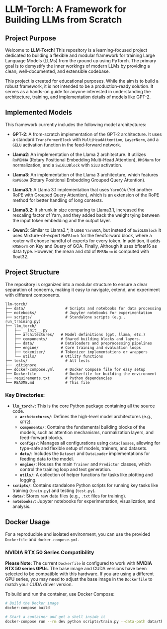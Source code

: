 # LLM-Torch: A Framework for Building LLMs from Scratch

## Project Purpose

Welcome to **LLM-Torch**! This repository is a learning-focused project dedicated to building a flexible and modular framework for training Large Language Models (LLMs) from the ground up using PyTorch. The primary goal is to demystify the inner workings of modern LLMs by providing a clean, well-documented, and extensible codebase.

This project is created for educational purposes. While the aim is to build a robust framework, it is not intended to be a production-ready solution. It serves as a hands-on guide for anyone interested in understanding the architecture, training, and implementation details of models like GPT-2.

## Implemented Models

This framework currently includes the following model architectures:

*   **GPT-2**: A from-scratch implementation of the GPT-2 architecture. It uses a standard `TransformerBlock` with `MultiHeadAttention`, `LayerNorm`, and a `GELU` activation function in the feed-forward network.

*   **Llama2**: An implementation of the Llama 2 architecture. It utilizes `RoPEMHA` (Rotary Positional Embedding Multi-Head Attention), `RMSNorm` for normalization, and a `SwiGLUBlock` with `SiLU` activation.

*   **Llama3**: An implementation of the Llama 3 architecture, which features `RoPEGOA` (Rotary Positional Embedding Grouped Query Attention).

*   **Llama3.1**: A Llama 3.1 implementation that uses `YarnGOA` (Yet another RoPE with Grouped Query Attention), which is an extension of the RoPE method for better handling of long contexts.

*   **Llama3.2**: It shrunk in size comparing to Llama3.1, increased the rescaling factor of Yarn, and they added back the weight tying between the input token embedding and the output layer.

*  **Qwen3**: Similar to Llama3.*, it uses `YarnGOA`, but instead of `SwiGLUBlock` it uses Mixture-of-expert `MoEBlock` for the feedforward block, where a router will choose handful of experts for every token. In addition, it adds `RMSNorm` on Key and Query of GOA. Finally, Although it uses bfloat16 as data type. However, the mean and std of `RMSNorm` is computed with float32.

## Project Structure

The repository is organized into a modular structure to ensure a clear separation of concerns, making it easy to navigate, extend, and experiment with different components.

```
llm-torch/
├── data/                  # Scripts and notebooks for data processing
├── notebooks/             # Jupyter notebooks for experimentation
├── scripts/               # Standalone scripts (e.g., run_training.py)
├── llm_torch/
│   ├── __init__.py
│   ├── architectures/   # Model definitions (gpt, llama, etc.)
│   ├── components/      # Shared building blocks and layers.
│   ├── data/            # Dataloaders and preprocessing pipelines
│   ├── engine/          # Core training and evaluation loops
│   ├── tokenizer/       # Tokenizer implementations or wrappers
│   └── utils/           # Utility functions
├── tests/                 # All tests
├── .gitignore
├── docker-compose.yml     # Docker Compose file for easy setup
├── Dockerfile             # Dockerfile for building the environment
├── requirements.txt       # Python dependencies
└── README.md              # This file
```

### Key Directories:

*   **`llm_torch/`**: This is the core Python package containing all the source code.
    *   **`architectures/`**: Defines the high-level model architectures (e.g., `GPT2`).
    *   **`components/`**: Contains the fundamental building blocks of the models, such as attention mechanisms, normalization layers, and feed-forward blocks.
    *   **`configs/`**: Manages all configurations using `dataclasses`, allowing for type-safe and flexible setup of models, trainers, and datasets.
    *   **`data/`**: Includes the `Dataset` and `DataLoader` implementations for feeding data to the model.
    *   **`engine/`**: Houses the main `Trainer` and `Predictor` classes, which control the training loop and text generation.
    *   **`utils/`**: A collection of helper functions for tasks like plotting and logging.
*   **`scripts/`**: Contains standalone Python scripts for running key tasks like training (`train.py`) and testing (`test.py`).
*   **`data/`**: Stores raw data files (e.g., `.txt` files for training).
*   **`notebooks/`**: Jupyter notebooks for experimentation, visualization, and analysis.

## Docker Usage

For a reproducible and isolated environment, you can use the provided `Dockerfile` and `docker-compose.yml`.

### NVIDIA RTX 50 Series Compatibility

**Please Note:** The current `Dockerfile` is configured to work with **NVIDIA RTX 50 series GPUs**. The base image and CUDA versions have been selected to be compatible with this hardware. If you are using a different GPU series, you may need to adjust the base image in the `Dockerfile` to match your CUDA driver version.

To build and run the container, use Docker Compose:

```bash
# Build the Docker image
docker-compose build

# Start a container and get a shell inside it
docker-compose run --rm dev python scripts/train.py --data-path data/the-verdict.txt --llm gpt2 --size 124
```
